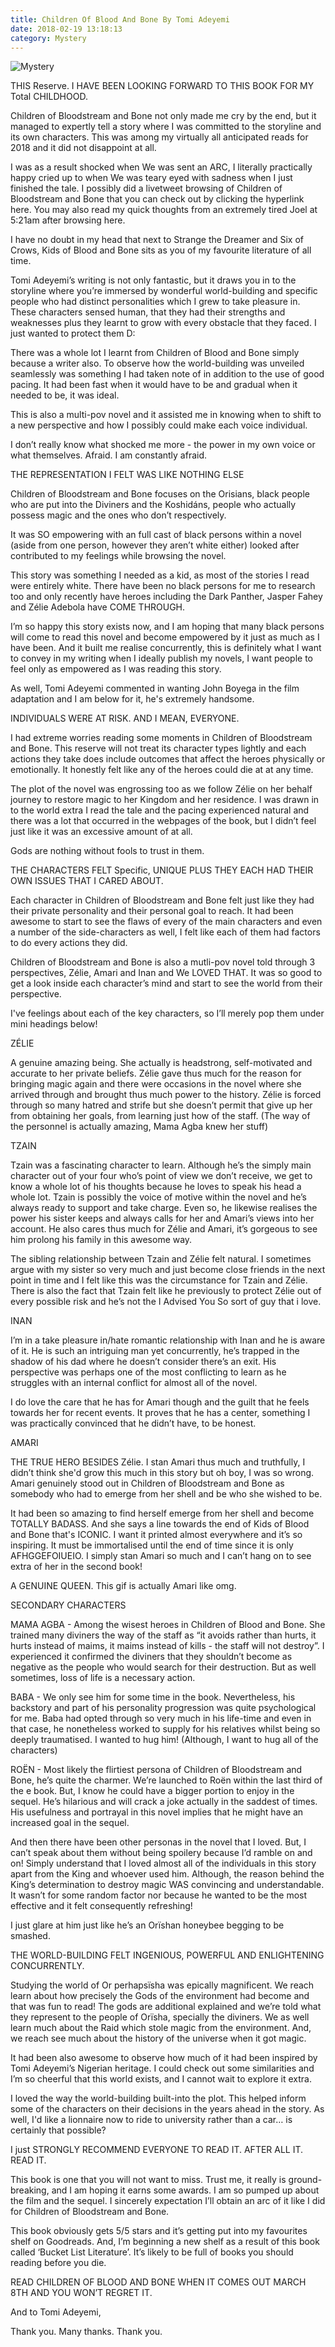 ```yaml
---
title: Children Of Blood And Bone By Tomi Adeyemi
date: 2018-02-19 13:18:13
category: Mystery
---
```


![Mystery](https://www.pirandelloltre.com/content/images/3.jpg)

THIS Reserve. I HAVE BEEN LOOKING FORWARD TO THIS BOOK FOR MY Total CHILDHOOD.

Children of Bloodstream and Bone not only made me cry by the end, but it managed to expertly tell a story where I was committed to the storyline and its own characters. This was among my virtually all anticipated reads for 2018 and it did not disappoint at all.

I was as a result shocked when We was sent an ARC, I literally practically happy cried up to when We was teary eyed with sadness when I just finished the tale. I possibly did a livetweet browsing of Children of Bloodstream and Bone that you can check out by clicking the hyperlink here. You may also read my quick thoughts from an extremely tired Joel at 5:21am after browsing here.

I have no doubt in my head that next to Strange the Dreamer and Six of Crows, Kids of Blood and Bone sits as you of my favourite literature of all time.

Tomi Adeyemi’s writing is not only fantastic, but it draws you in to the storyline where you’re immersed by wonderful world-building and specific people who had distinct personalities which I grew to take pleasure in. These characters sensed human, that they had their strengths and weaknesses plus they learnt to grow with every obstacle that they faced. I just wanted to protect them D:

There was a whole lot I learnt from Children of Blood and Bone simply because a writer also. To observe how the world-building was unveiled seamlessly was something I had taken note of in addition to the use of good pacing. It had been fast when it would have to be and gradual when it needed to be, it was ideal.

This is also a multi-pov novel and it assisted me in knowing when to shift to a new perspective and how I possibly could make each voice individual.

I don’t really know what shocked me more - the power in my own voice or what themselves. Afraid. I am constantly afraid.

THE REPRESENTATION I FELT WAS LIKE NOTHING ELSE

Children of Bloodstream and Bone focuses on the Orisians, black people who are put into the Diviners and the Koshidáns, people who actually possess magic and the ones who don’t respectively.

It was SO empowering with an full cast of black persons within a novel (aside from one person, however they aren’t white either) looked after contributed to my feelings while browsing the novel.

This story was something I needed as a kid, as most of the stories I read were entirely white. There have been no black persons for me to research too and only recently have heroes including the Dark Panther, Jasper Fahey and Zélie Adebola have COME THROUGH.

I’m so happy this story exists now, and I am hoping that many black persons will come to read this novel and become empowered by it just as much as I have been. And it built me realise concurrently, this is definitely what I want to convey in my writing when I ideally publish my novels, I want people to feel only as empowered as I was reading this story.

As well, Tomi Adeyemi commented in wanting John Boyega in the film adaptation and I am below for it, he's extremely handsome.

INDIVIDUALS WERE AT RISK. AND I MEAN, EVERYONE.

I had extreme worries reading some moments in Children of Bloodstream and Bone. This reserve will not treat its character types lightly and each actions they take does include outcomes that affect the heroes physically or emotionally. It honestly felt like any of the heroes could die at at any time.

The plot of the novel was engrossing too as we follow Zélie on her behalf journey to restore magic to her Kingdom and her residence. I was drawn in to the world extra I read the tale and the pacing experienced natural and there was a lot that occurred in the webpages of the book, but I didn’t feel just like it was an excessive amount of at all.

Gods are nothing without fools to trust in them.

THE CHARACTERS FELT Specific, UNIQUE PLUS THEY EACH HAD THEIR OWN ISSUES THAT I CARED ABOUT.

Each character in Children of Bloodstream and Bone felt just like they had their private personality and their personal goal to reach. It had been awesome to start to see the flaws of every of the main characters and even a number of the side-characters as well, I felt like each of them had factors to do every actions they did.

Children of Bloodstream and Bone is also a mutli-pov novel told through 3 perspectives, Zélie, Amari and Inan and We LOVED THAT. It was so good to get a look inside each character’s mind and start to see the world from their perspective.

I've feelings about each of the key characters, so I’ll merely pop them under mini headings below!

ZÉLIE

A genuine amazing being. She actually is headstrong, self-motivated and accurate to her private beliefs. Zélie gave thus much for the reason for bringing magic again and there were occasions in the novel where she arrived through and brought thus much power to the history. Zélie is forced through so many hatred and strife but she doesn’t permit that give up her from obtaining her goals, from learning just how of the staff. (The way of the personnel is actually amazing, Mama Agba knew her stuff)

TZAIN

Tzain was a fascinating character to learn. Although he’s the simply main character out of your four who’s point of view we don’t receive, we get to know a whole lot of his thoughts because he loves to speak his head a whole lot. Tzain is possibly the voice of motive within the novel and he’s always ready to support and take charge. Even so, he likewise realises the power his sister keeps and always calls for her and Amari’s views into her account. He also cares thus much for Zélie and Amari, it’s gorgeous to see him prolong his family in this awesome way.

The sibling relationship between Tzain and Zélie felt natural. I sometimes argue with my sister so very much and just become close friends in the next point in time and I felt like this was the circumstance for Tzain and Zélie. There is also the fact that Tzain felt like he previously to protect Zélie out of every possible risk and he’s not the I Advised You So sort of guy that i love.

INAN

I’m in a take pleasure in/hate romantic relationship with Inan and he is aware of it. He is such an intriguing man yet concurrently, he’s trapped in the shadow of his dad where he doesn’t consider there’s an exit. His perspective was perhaps one of the most conflicting to learn as he struggles with an internal conflict for almost all of the novel.

I do love the care that he has for Amari though and the guilt that he feels towards her for recent events. It proves that he has a center, something I was practically convinced that he didn’t have, to be honest.

AMARI

THE TRUE HERO BESIDES Zélie. I stan Amari thus much and truthfully, I didn’t think she'd grow this much in this story but oh boy, I was so wrong. Amari genuinely stood out in Children of Bloodstream and Bone as somebody who had to emerge from her shell and be who she wished to be.

It had been so amazing to find herself emerge from her shell and become TOTALLY BADASS. And she says a line towards the end of Kids of Blood and Bone that's ICONIC. I want it printed almost everywhere and it’s so inspiring. It must be immortalised until the end of time since it is only AFHGGEFOIUEIO. I simply stan Amari so much and I can’t hang on to see extra of her in the second book!

A GENUINE QUEEN. This gif is actually Amari like omg.

SECONDARY CHARACTERS

MAMA AGBA - Among the wisest heroes in Children of Blood and Bone. She trained many diviners the way of the staff as “it avoids rather than hurts, it hurts instead of maims, it maims instead of kills - the staff will not destroy”. I experienced it confirmed the diviners that they shouldn’t become as negative as the people who would search for their destruction. But as well sometimes, loss of life is a necessary action.

BABA - We only see him for some time in the book. Nevertheless, his backstory and part of his personality progression was quite psychological for me. Baba had opted through so very much in his life-time and even in that case, he nonetheless worked to supply for his relatives whilst being so deeply traumatised. I wanted to hug him! (Although, I want to hug all of the characters)

ROËN - Most likely the flirtiest persona of Children of Bloodstream and Bone, he’s quite the charmer. We’re launched to Roën within the last third of the e book. But, I know he could have a bigger portion to enjoy in the sequel. He’s hilarious and will crack a joke actually in the saddest of times. His usefulness and portrayal in this novel implies that he might have an increased goal in the sequel.

And then there have been other personas in the novel that I loved. But, I can’t speak about them without being spoilery because I’d ramble on and on! Simply understand that I loved almost all of the individuals in this story apart from the King and whoever used him. Although, the reason behind the King’s determination to destroy magic WAS convincing and understandable. It wasn’t for some random factor nor because he wanted to be the most effective and it felt consequently refreshing!

I just glare at him just like he’s an Orïshan honeybee begging to be smashed.

THE WORLD-BUILDING FELT INGENIOUS, POWERFUL AND ENLIGHTENING CONCURRENTLY.

Studying the world of Or perhapsïsha was epically magnificent. We reach learn about how precisely the Gods of the environment had become and that was fun to read! The gods are additional explained and we’re told what they represent to the people of Orïsha, specially the diviners. We as well learn much about the Raid which stole magic from the environment. And, we reach see much about the history of the universe when it got magic.

It had been also awesome to observe how much of it had been inspired by Tomi Adeyemi’s Nigerian heritage. I could check out some similarities and I’m so cheerful that this world exists, and I cannot wait to explore it extra.

I loved the way the world-building built-into the plot. This helped inform some of the characters on their decisions in the years ahead in the story. As well, I'd like a lionnaire now to ride to university rather than a car… is certainly that possible?

I just STRONGLY RECOMMEND EVERYONE TO READ IT. AFTER ALL IT. READ IT.

This book is one that you will not want to miss. Trust me, it really is ground-breaking, and I am hoping it earns some awards. I am so pumped up about the film and the sequel. I sincerely expectation I’ll obtain an arc of it like I did for Children of Bloodstream and Bone.

This book obviously gets 5/5 stars and it’s getting put into my favourites shelf on Goodreads. And, I’m beginning a new shelf as a result of this book called ‘Bucket List Literature’. It’s likely to be full of books you should reading before you die.

READ CHILDREN OF BLOOD AND BONE WHEN IT COMES OUT MARCH 8TH AND YOU WON’T REGRET IT.

And to Tomi Adeyemi,

Thank you. Many thanks. Thank you.